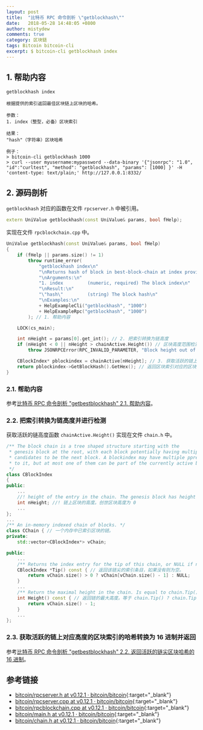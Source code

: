 ```yaml
---
layout: post
title:  "比特币 RPC 命令剖析 \"getblockhash\""
date:   2018-05-28 14:48:05 +0800
author: mistydew
comments: true
category: 区块链
tags: Bitcoin bitcoin-cli
excerpt: $ bitcoin-cli getblockhash index
---
```

## 1. 帮助内容

```shell
getblockhash index

根据提供的索引返回最佳区块链上区块的哈希。

参数：
1. index（整型，必备）区块索引

结果：
"hash"（字符串）区块哈希

例子：
> bitcoin-cli getblockhash 1000
> curl --user myusername:mypassword --data-binary '{"jsonrpc": "1.0", "id":"curltest", "method": "getblockhash", "params": [1000] }' -H 'content-type: text/plain;' http://127.0.0.1:8332/
```

## 2. 源码剖析

`getblockhash` 对应的函数在文件 `rpcserver.h` 中被引用。

```cpp
extern UniValue getblockhash(const UniValue& params, bool fHelp);
```

实现在文件 `rpcblockchain.cpp` 中。

```cpp
UniValue getblockhash(const UniValue& params, bool fHelp)
{
    if (fHelp || params.size() != 1)
        throw runtime_error(
            "getblockhash index\n"
            "\nReturns hash of block in best-block-chain at index provided.\n"
            "\nArguments:\n"
            "1. index         (numeric, required) The block index\n"
            "\nResult:\n"
            "\"hash\"         (string) The block hash\n"
            "\nExamples:\n"
            + HelpExampleCli("getblockhash", "1000")
            + HelpExampleRpc("getblockhash", "1000")
        ); // 1. 帮助内容

    LOCK(cs_main);

    int nHeight = params[0].get_int(); // 2. 把索引转换为链高度
    if (nHeight < 0 || nHeight > chainActive.Height()) // 区块高度范围检测
        throw JSONRPCError(RPC_INVALID_PARAMETER, "Block height out of range");

    CBlockIndex* pblockindex = chainActive[nHeight]; // 3. 获取活跃的链上对应高度的区块索引
    return pblockindex->GetBlockHash().GetHex(); // 返回区块索引对应的区块哈希（16 进制）
}
```

### 2.1. 帮助内容

参考[比特币 RPC 命令剖析 "getbestblockhash" 2.1. 帮助内容](/blog/2018/05/bitcoin-rpc-command-getbestblockhash.html#21-帮助内容)。

### 2.2. 把索引转换为链高度并进行检测

获取活跃的链高度函数 `chainActive.Height()` 实现在文件 `chain.h` 中。

```cpp
/** The block chain is a tree shaped structure starting with the
 * genesis block at the root, with each block potentially having multiple
 * candidates to be the next block. A blockindex may have multiple pprev pointing
 * to it, but at most one of them can be part of the currently active branch.
 */
class CBlockIndex
{
public:
    ...
    //! height of the entry in the chain. The genesis block has height 0
    int nHeight; //! 链上区块的高度。创世区块高度为 0
    ...
};
...
/** An in-memory indexed chain of blocks. */
class CChain { // 一个内存中已索引区块的链。
private:
    std::vector<CBlockIndex*> vChain;

public:
    ...
    /** Returns the index entry for the tip of this chain, or NULL if none. */
    CBlockIndex *Tip() const { // 返回该链尖的索引条目，如果没有则为空。
        return vChain.size() > 0 ? vChain[vChain.size() - 1] : NULL;
    }
    ...
    /** Return the maximal height in the chain. Is equal to chain.Tip() ? chain.Tip()->nHeight : -1. */
    int Height() const { // 返回链的最大高度。等于 chain.Tip() ? chain.Tip()->nHeight : -1。
        return vChain.size() - 1;
    }
    ...
};
```

### 2.3. 获取活跃的链上对应高度的区块索引的哈希转换为 16 进制并返回

参考[比特币 RPC 命令剖析 "getbestblockhash" 2.2. 返回活跃的链尖区块哈希的 16 进制](/blog/2018/05/bitcoin-rpc-command-getbestblockhash.html#22-返回活跃的链尖区块哈希的-16-进制)。

## 参考链接

* [bitcoin/rpcserver.h at v0.12.1 · bitcoin/bitcoin](https://github.com/bitcoin/bitcoin/blob/v0.12.1/src/rpcserver.h){:target="_blank"}
* [bitcoin/rpcserver.cpp at v0.12.1 · bitcoin/bitcoin](https://github.com/bitcoin/bitcoin/blob/v0.12.1/src/rpcserver.cpp){:target="_blank"}
* [bitcoin/rpcblockchain.cpp at v0.12.1 · bitcoin/bitcoin](https://github.com/bitcoin/bitcoin/blob/v0.12.1/src/rpcblockchain.cpp){:target="_blank"}
* [bitcoin/main.h at v0.12.1 · bitcoin/bitcoin](https://github.com/bitcoin/bitcoin/blob/v0.12.1/src/main.h){:target="_blank"}
* [bitcoin/chain.h at v0.12.1 · bitcoin/bitcoin](https://github.com/bitcoin/bitcoin/blob/v0.12.1/src/chain.h){:target="_blank"}
